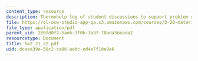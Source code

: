 ```yaml
---
content_type: resource
description: Thermohelp log of student discussions to support problem sets.
file: https://ol-ocw-studio-app-qa.s3.amazonaws.com/courses/3-20-materials-at-equilibrium-sma-5111-fall-2003/dcaee39e50c2ca06aebced4e7f10e9e6_hw2_21_22.pdf
file_type: application/pdf
parent_uid: 280fd0f2-5ae6-3f0b-3a3f-78ada56eada2
resourcetype: Document
title: hw2_21_22.pdf
uid: dcaee39e-50c2-ca06-aebc-ed4e7f10e9e6
---
```

